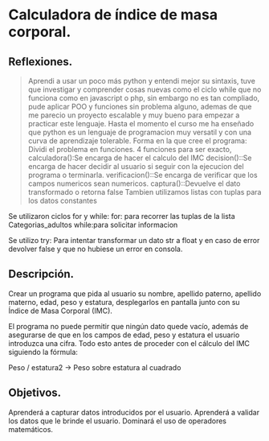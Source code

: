 # Calculadora de índice de masa corporal.

## Reflexiones.

> Aprendi a usar un poco más python y entendi mejor su sintaxis, tuve que investigar y comprender cosas nuevas como el ciclo while que no funciona como en javascript o php, sin embargo no es tan compliado, pude aplicar POO y funciones sin problema alguno, ademas de que me parecio un proyecto escalable y muy bueno para empezar a practicar este lenguaje. Hasta el momento el curso me ha enseñado que python es un lenguaje de programacion muy versatil y con una curva de aprendizaje tolerable.
> Forma en la que cree el programa:
> Dividi el problema en funciones.
> 4 funciones para ser exacto,
> calculadora():Se encarga de hacer el calculo del IMC
> decision()::Se encarga de hacer decidir al usuario si seguir con la ejecucion del programa o terminarla.
> verificacion()::Se encarga de verificar que los campos numericos sean numericos.
> captura()::Devuelve el dato transformado o retorna false
> Tambien utilizamos listas con tuplas para los datos constantes

Se utilizaron ciclos for y while:
for: para recorrer las tuplas de la lista Categorias_adultos
while:para solicitar informacion

Se utilizo try:
Para intentar transformar un dato str a float y en caso de error devolver false y que no hubiese un error en consola.

## Descripción.

Crear un programa que pida al usuario su nombre, apellido paterno, apellido materno, edad, peso y estatura, desplegarlos en pantalla junto con su Índice de Masa Corporal (IMC).

El programa no puede permitir que ningún dato quede vacío, además de asegurarse de que en los campos de edad, peso y estatura el usuario introduzca una cifra. Todo esto antes de proceder con el cálculo del IMC siguiendo la fórmula:

Peso / estatura2 -> Peso sobre estatura al cuadrado

## Objetivos.

Aprenderá a capturar datos introducidos por el usuario.
Aprenderá a validar los datos que le brinde el usuario.
Dominará el uso de operadores matemáticos.
